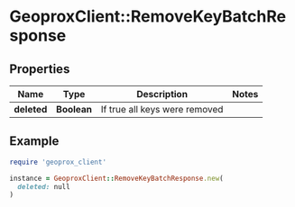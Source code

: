 # GeoproxClient::RemoveKeyBatchResponse

## Properties

| Name | Type | Description | Notes |
| ---- | ---- | ----------- | ----- |
| **deleted** | **Boolean** | If true all keys were removed |  |

## Example

```ruby
require 'geoprox_client'

instance = GeoproxClient::RemoveKeyBatchResponse.new(
  deleted: null
)
```

